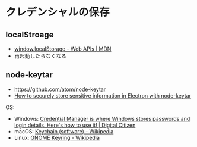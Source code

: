 # クレデンシャルの保存

## localStroage

- [window.localStorage - Web APIs | MDN](https://developer.mozilla.org/en-US/docs/Web/API/Window/localStorage)
- 再起動したらなくなる

## node-keytar

- https://github.com/atom/node-keytar
- [How to securely store sensitive information in Electron with node-keytar](https://medium.com/cameron-nokes/how-to-securely-store-sensitive-information-in-electron-with-node-keytar-51af99f1cfc4)

OS:

- Windows: [Credential Manager is where Windows stores passwords and login details. Here's how to use it! | Digital Citizen](https://www.digitalcitizen.life/credential-manager-where-windows-stores-passwords-other-login-details)
- macOS: [Keychain (software) - Wikipedia](https://en.wikipedia.org/wiki/Keychain_%28software%29)
- Linux: [GNOME Keyring - Wikipedia](https://en.wikipedia.org/wiki/GNOME_Keyring)
